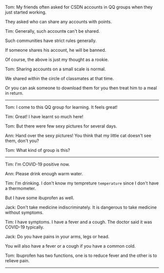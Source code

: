 Tom: My friends often asked for CSDN accounts in QQ groups when they just started working.

They asked who can share any accounts with points.

Tim: Generally, such account~~s~~ can't be shared.

Such communities have strict rules generally.

If someone shares his account, he will be banned.

Of course, the above is just my thought as a rookie.

Tom: Sharing accounts on a small scale is normal.

We shared within the circle of classmates at that time.

Or you can ask someone to download them for you then treat him to a meal in return.

---

Tom: I come to this QQ group for learning. It feels great!

Tim: Great! I have learnt so much here!

Tom: But there were few sexy pictures for several days.

Ann: Hand over the sexy pictures! You think that my little cat doesn't see them, don't you?

Tom: What kind of group is this?

---

Tim: I'm COVID-19 positive now.

Ann: Please drink enough warm water.

Tim: I'm drinking. I don't know my tempreture `temperature` since I don't have a thermometer.

But I have some ibuprofen as well.

Jack: Don't take medicine indiscriminately. It is dangerous to take medicine without symptoms.

Tim: I have symptoms. I have a fever and a cough. The doctor said it was COVID-19 typically.

Jack: Do you have pains in your arms, legs or head.

You will also have a fever or a cough if you have a common cold.

Tom: Ibuprofen has two functions, one is to reduce fever and the other is to relieve pain.

---